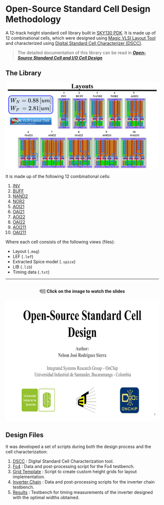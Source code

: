 # Open-Source Standard Cell Design Methodology 

A 12-track height standard cell library built in [SKY130 PDK](https://skywater-pdk.readthedocs.io/en/main/). It is made up of 12 combinational cells, which were designed using [Magic VLSI Layout Tool](https://github.com/RTimothyEdwards/magic) and characterized using [Digital Standard Cell Characterizer (DSCC)](https://github.com/nelzeg/stdcell-characterizer). 

> The detailed documentation of this library can be read in ***[Open-Source Standard Cell and I/O Cell Design](./open-source_standard_cell_and_IO_cell_design.pdf)***

## The Library

<div align="center"><img src="library_layouts.png"></div>

It is made up of the following 12 combinational cells:

1. [INV](./01-inv/)
2. [BUFF](./02-buff/)
3. [NAND2](./03-nand2/)
4. [NOR2](./04-nor2/)
5. [AOI21](./06-oai21/)
6. [OAI21](./06-oai21/)
7. [AOI22](./07-aoi22/)
8. [OAI22](./08-oai22/)
9. [AOI211](./09-aoi211/)
10. [OAI211](./10-oai211/)

Where each cell consists of the following views (files): 
- Layout (`.mag`)
- LEF (`.lef`)
- Extracted Spice model (`.spice`)
- LIB (`.lib`)
- Timing data (`.txt`)

---

<br>
<div align="center"><b >👇🏼 Click on the image to watch the slides</b></div>
<br>
<div align="center"><a href="https://docs.google.com/presentation/d/e/2PACX-1vSXuRpTWI4aAAaqa8VsDa4a-RrmfYroPuvIVUKc1MaYIVBlVbhsJw8YYeM-qnCpCe0Z1ySovhzvZj0m/pub?start=false&loop=false&delayms=6000"><img src="slides_cover.png" target="_blank" frameborder="0" width="680" height="400" allowfullscreen="true" mozallowfullscreen="true" webkitallowfullscreen="true"></a></div>

## Design Files

It was developed a set of scripts during both the design process and the cell characterization:  
1. [DSCC](./scripts/dscc/) : Digital Standard Cell Characterization tool.
2. [Fo4](./scripts/fo4/) : Data and post-processing script for the Fo4 testbench.
3. [Grid Template](./scripts/grid-template/) : Script to create custom height grids for layout implementation.
4. [Inverter Chain](./scripts/inverter-chain/) : Data and post-processing scripts for the inverter chain testbench.
5. [Results](./scripts/results/) : Testbench for timing measurements of the inverter designed with the optimal widths obtained.    
